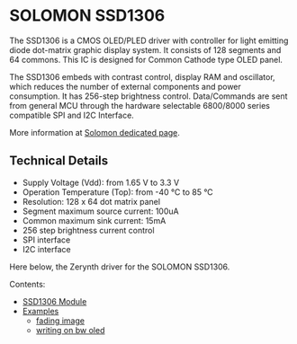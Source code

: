 # SOLOMON SSD1306

The SSD1306 is a CMOS OLED/PLED driver with controller for light emitting diode dot-matrix graphic display system. It consists of 128 segments and 64 commons. This IC is designed for Common Cathode type OLED panel.

The SSD1306 embeds with contrast control, display RAM and oscillator, which reduces the number of
external components and power consumption. It has 256-step brightness control. Data/Commands are
sent from general MCU through the hardware selectable 6800/8000 series compatible SPI and I2C Interface.

More information at [Solomon dedicated page](http://www.solomon-systech.com/en/product/display-ic/oled-driver-controller/ssd1306/).

## Technical Details


* Supply Voltage (Vdd): from 1.65 V to 3.3 V
* Operation Temperature (Top): from -40 °C to 85 °C
* Resolution: 128 x 64 dot matrix panel
* Segment maximum source current: 100uA
* Common maximum sink current: 15mA
* 256 step brightness current control
* SPI interface
* I2C interface

Here below, the Zerynth driver for the SOLOMON SSD1306.

Contents:

* [SSD1306 Module](https://docs.zerynth.com/latest/official/lib.solomon.ssd1306/docs/official_lib.solomon.ssd1306_ssd1306.html)
* [Examples](https://docs.zerynth.com/latest/official/lib.solomon.ssd1306/examples/examples.html)
    * [fading image](https://docs.zerynth.com/latest/official/lib.solomon.ssd1306/examples/examples.html#fading-image)
    * [writing on bw oled](https://docs.zerynth.com/latest/official/lib.solomon.ssd1306/examples/examples.html#writing-on-bw-oled)
